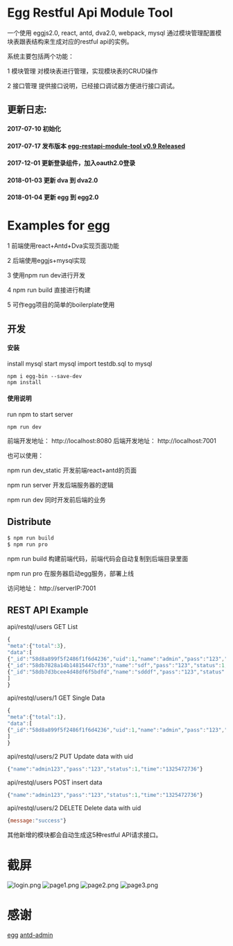 # Egg Restful Api Module Tool

一个使用 eggjs2.0, react, antd, dva2.0, webpack, mysql 通过模块管理配置模块表跟表结构来生成对应的restful api的实例。

系统主要包括两个功能：

1 模块管理 对模块表进行管理，实现模块表的CRUD操作

2 接口管理 提供接口说明，已经接口调试器方便进行接口调试。

## 更新日志:

#### 2017-07-10  初始化

#### 2017-07-17  发布版本 [egg-restapi-module-tool v0.9 Released](https://github.com/fomenyesu/egg-restapi-module-tool/releases/tag/v0.9) 

#### 2017-12-01  更新登录组件，加入oauth2.0登录
#### 2018-01-03  更新 dva 到 dva2.0
#### 2018-01-04  更新 egg 到 egg2.0

# Examples for [egg](https://github.com/eggjs/egg/)

1 前端使用react+Antd+Dva实现页面功能

2 后端使用eggjs+mysql实现

3 使用npm run dev进行开发

4 npm run build 直接进行构建

5 可作egg项目的简单的boilerplate使用


## 开发

#### 安装

install mysql
start mysql
import testdb.sql to mysql

```
npm i egg-bin --save-dev
npm install
```
#### 使用说明

run npm to start server

```
npm run dev
```

前端开发地址：  http://localhost:8080
后端开发地址：  http://localhost:7001

也可以使用：

npm run dev_static 开发前端react+antd的页面

npm run server 开发后端服务器的逻辑

npm run dev 同时开发前后端的业务



## Distribute

```bash
$ npm run build
$ npm run pro
```

npm run build 构建前端代码，前端代码会自动复制到后端目录里面

npm run pro 在服务器启动egg服务，部署上线

访问地址： 
http://serverIP:7001

## REST API Example

api/restql/users GET List

```javascript
{
"meta":{"total":3},
"data":[
{"_id":"58d8a899f5f2486f1f6d4236","uid":1,"name":"admin","pass":"123","status":1,"time":"1325472736"},
{"_id":"58db7828a14b14815447cf33","name":"sdf","pass":"123","status":1,"time":"1325472736","uid":3,"__v":0},
{"_id":"58db7d3bcee4d48df6f5bdfd","name":"sdddf","pass":"123","status":1,"time":"1325472736","uid":4,"__v":0}
]
}
```

api/restql/users/1 GET Single Data

```javascript
{
"meta":{"total":1},
"data":[
{"_id":"58d8a899f5f2486f1f6d4236","uid":1,"name":"admin","pass":"123","status":1,"time":"1325472736"}
]
}
```

api/restql/users/2 PUT Update data with uid

```javascript
{"name":"admin123","pass":"123","status":1,"time":"1325472736"}
```

api/restql/users POST insert data

```javascript
{"name":"admin123","pass":"123","status":1,"time":"1325472736"}
```

api/restql/users/2 DELETE Delete data with uid

```javascript
{message:"success"}
```

其他新增的模块都会自动生成这5种restful API请求接口。

# 截屏
![login.png](http://api.dll0.com/public/img/login.png)
![page1.png](http://api.dll0.com/public/img/page1.png)
![page2.png](http://api.dll0.com/public/img/page2.png)
![page3.png](http://api.dll0.com/public/img/page3.png)

# 感谢
[egg](https://github.com/eggjs/egg/)
[antd-admin](https://github.com/zuiidea/antd-admin)
